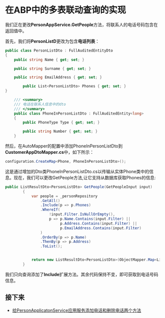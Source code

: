 # 在ABP中的多表联动查询的实现

我们正在更改**PersonAppService.GetPeople**方法，将联系人的电话号码包含在返回值中。


首先，我们将**PersonListD**更改为包含**电话列表**：

 

```csharp
public class PersonListDto : FullAuditedEntityDto
{
    public string Name { get; set; }

    public string Surname { get; set; }

    public string EmailAddress { get; set; }

        public List<PersonListDto> Phones { get; set; }
}

    /// <summary>
    /// 电话在联系人信息中的dto
    /// </summary>
    public class PhoneInPersonListDto : FullAuditedEntity<long>
    {
        public PhoneType Type { get; set; }

        public string Number { get; set; }
    }

```

然后，在AutoMapper的配置中添加PhoneInPersonListDto到**CustomerAppDtoMapper.cs**中，如下所示：

```csharp
configuration.CreateMap<Phone, PhoneInPersonListDto>();
```

这是通过增加的Dto类PhoneInPersonListDto.cs以传输从实体Phone类中的信息。现在，我们可以更改GetPeople方法,让它支持从数据库获取Phones的信息:

 

 

```csharp
public ListResultDto<PersonListDto> GetPeople(GetPeopleInput input)
        {
            var people = _personRepository
                .GetAll()
                .Include(p => p.Phones)
                .WhereIf(
                    !input.Filter.IsNullOrEmpty(),
                    p => p.Name.Contains(input.Filter) ||
                         p.Address.Contains(input.Filter) ||
                         p.EmailAddress.Contains(input.Filter)
                )
                .OrderBy(p => p.Name)
                .ThenBy(p => p.Address)
                .ToList();

 
            return new ListResultDto<PersonListDto>(ObjectMapper.Map<List<PersonListDto>>(people));
        }
```


我们只向查询添加了**Include**扩展方法。其余代码保持不变，即可获取到电话号码信息。



 

## 接下来

- [给PersonApplicatonService应用服务添加电话和删除电话两个方法](18.Adding-AddPhone-DeletePhone-Methods.md)